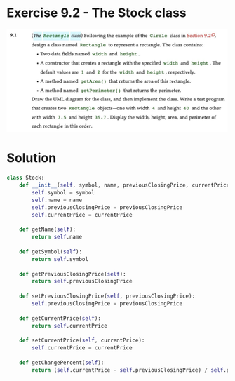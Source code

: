 # Exercise 9.2 - The Stock class

<img src="https://github.com/allwak/Introduction-to-python-programming-and-data-structures/blob/main/Chapter%2009%20-%20Objects%20and%20Classes/Ex%209.1%20-%20The%20Rectangle%20class/Task.jpg" /> 

# Solution
```python
class Stock:
    def __init__(self, symbol, name, previousClosingPrice, currentPrice):
        self.symbol = symbol
        self.name = name
        self.previousClosingPrice = previousClosingPrice
        self.currentPrice = currentPrice
    
    def getName(self):
        return self.name
    
    def getSymbol(self):
        return self.symbol
    
    def getPreviousClosingPrice(self):
        return self.previousClosingPrice
    
    def setPreviousClosingPrice(self, previousClosingPrice):
        self.previousClosingPrice = previousClosingPrice
    
    def getCurrentPrice(self):
        return self.currentPrice
    
    def setCurrentPrice(self, currentPrice):
        self.currentPrice = currentPrice
    
    def getChangePercent(self):
        return (self.currentPrice - self.previousClosingPrice) / self.previousClosingPrice * 100

```